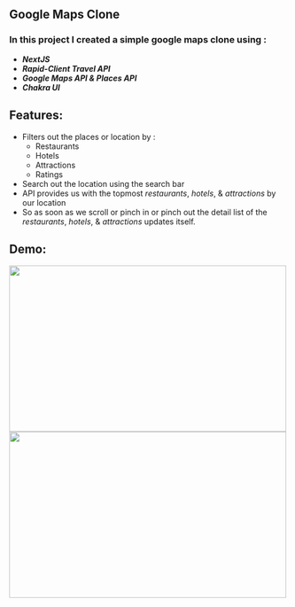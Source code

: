 ## Google Maps Clone
### In this project I created a simple google maps clone using :
- ***NextJS***
- ***Rapid-Client Travel API***
- ***Google Maps API & Places API***
- ***Chakra UI***

## Features:
- Filters out the places or location by :
  - Restaurants
  - Hotels
  - Attractions
  - Ratings
- Search out the location using the search bar
- API provides us with the topmost *restaurants*, *hotels*, & *attractions* by our location
- So as soon as we scroll or pinch in or pinch out the detail list of the *restaurants*, *hotels*, & *attractions* updates itself.

## Demo:

<img width="500" height="300" align="center" src="https://user-images.githubusercontent.com/91888013/188312816-439f9194-08b7-409f-9a45-eee167fb73df.png" />

<img width="500" height="300" align="center" src="https://user-images.githubusercontent.com/91888013/188313314-7a6f7454-8eb5-4de1-80bb-9aa107a7c57a.png" />
